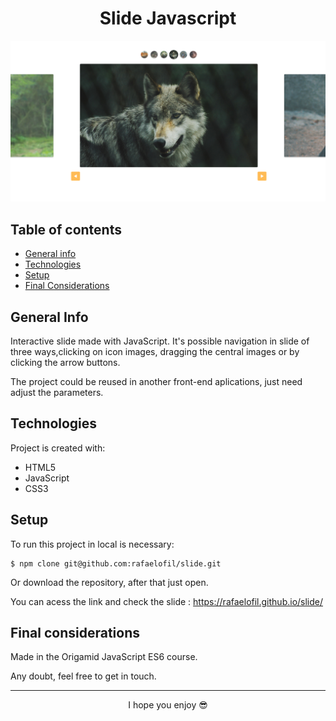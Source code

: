 <h1 align="center">Slide Javascript</h1>

<a href="https://rafaelofil.github.io/slide/">
  <img src="./img/Home_Slide.jpg"/>
</a>

## Table of contents
* [General info](#general-info)
* [Technologies](#technologies)
* [Setup](#setup)
* [Final Considerations](#final-considerations)

## General Info
<p>Interactive slide made with JavaScript. It's possible navigation in slide of three ways,clicking on icon images, dragging the central images or by clicking the arrow buttons.</p>
<p>The project could be reused in another front-end aplications, just need adjust the parameters.</p>

## Technologies
Project is created with:

* HTML5
* JavaScript
* CSS3

## Setup
To run this project in local is necessary:

```
$ npm clone git@github.com:rafaelofil/slide.git
```
Or download the repository, after that just open.

You can acess the link and check the slide : https://rafaelofil.github.io/slide/

## Final considerations

<p>Made in the Origamid JavaScript ES6 course.</p>
<p>Any doubt, feel free to get in touch.</p>

<hr>
<p align="center"> I hope you enjoy 😎</p>
